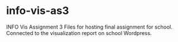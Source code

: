 # info-vis-as3
INFO Vis Assignment 3 Files for hosting final assignment for school.  Connected to the visualization report on school Wordpress.
